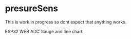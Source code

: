 # presureSens
This is work in progress so dont expect that anything works.

ESP32 WEB ADC Gauge and line chart



